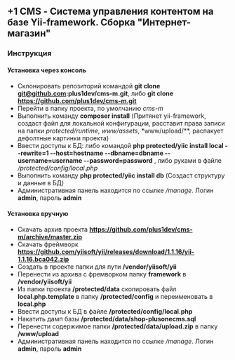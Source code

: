 ## +1 CMS - Система управления контентом на базе Yii-framework. Сборка "Интернет-магазин" ##
### Инструкция ###
#### Установка через консоль ####
* Склонировать репозиторий командой **git clone git@github.com:plus1dev/cms-m.git**, либо **git clone https://github.com/plus1dev/cms-m.git**
* Перейти в папку проекта, по умолчанию *cms-m*
* Выполнить команду **composer install** (Притянет yii-framework, создаст файл для локальной конфигурации, расставит права записи на папки *protected/runtime*, *www/assets*, *www/upload/**, распакует дефолтные картинки проекта)
* Ввести доступы к БД: либо командой **php protected/yiic install local --rewrite=1 --host=hostname --dbname=dbname --username=username --password=password** , либо руками в файле */protected/config/local.php*
* Выполнить команду **php protected/yiic install db** (Создаст структуру и данные в БД)
* Административная панель находится по ссылке */manage*. Логин **admin**, пароль **admin**
#### Установка вручную ####
* Скачать архив проекта **https://github.com/plus1dev/cms-m/archive/master.zip**
* Скачать фреймворк **https://github.com/yiisoft/yii/releases/download/1.1.16/yii-1.1.16.bca042.zip**
* Создать в проекте папки для пути **/vendor/yiisoft/yii**
* Перенести из архива с фремворком папку **framework** в **/vendor/yiisoft/yii**
* Из папки проекта **/protected/data** скопировать файл **local.php.template** в папку **/protected/config** и переименовать в **local.php**
* Ввести доступы к БД в файле **/protected/config/local.php**
* Накатить дамп базы **/protected/data/shop-plusonecms.sql**
* Перенести содержимое папки **/protected/data/upload.zip** в папку **/www/upload**
* Административная панель находится по ссылке */manage*. Логин **admin**, пароль **admin**